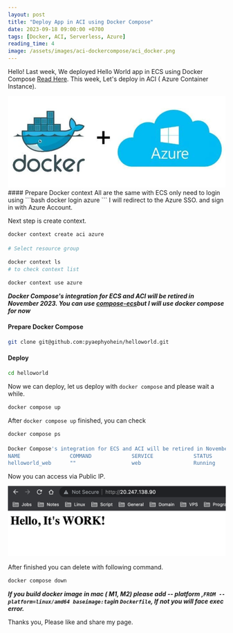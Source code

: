 ```yaml
---
layout: post
title: "Deploy App in ACI using Docker Compose"
date: 2023-09-18 09:00:00 +0700
tags: [Docker, ACI, Serverless, Azure]
reading_time: 4
image: /assets/images/aci-dockercompose/aci_docker.png
---
```


Hello! Last week, We deployed Hello World app in ECS using Docker Compose [Read Here](https://blog.mgou.dev/2023/deploy-app-in-ecs-docker-compose/). This week, Let's deploy in ACI ( Azure Container Instance). 

<img src="/assets/images/aci-dockercompose/aci_docker.png">
#### Prepare Docker context
All are the same with ECS only need to login using 
```bash 
 docker login azure
```
I will redirect to the Azure SSO. and sign in with Azure Account.

Next step is create context. 

```bash 
docker context create aci azure

# Select resource group
```
```bash
docker context ls
# to check context list
```
```bash
docker context use azure
```

***Docker Compose's integration for ECS and ACI will be retired in November 2023. You can use [compose-ecs](https://github.com/docker/compose-ecs)but I will use docker compose for now***





#### Prepare Docker Compose

```bash
git clone git@github.com:pyaephyohein/helloworld.git
```
#### Deploy 

```bash
cd helloworld
```
Now we can deploy, let us deploy with ```docker compose``` and please wait a while.

```bash
docker compose up
```

After ```docker compose up``` finished, you can check

```bash
docker compose ps

Docker Compose's integration for ECS and ACI will be retired in November 2023. Learn more: https://docs.docker.com/go/compose-ecs-eol/
NAME                COMMAND             SERVICE             STATUS              PORTS
helloworld_web      ""                  web                 Running             20.247.138.90:80->80/tcp:80->80/TCP
```
Now you can access via Public IP.  

<img src="/assets/images/aci-dockercompose/image.png">

After finished you can delete with following command.

```bash
docker compose down
```


***If you build docker image in mac ( M1, M2) please add -- platform ,```FROM --platform=linux/amd64 baseimage:tag```in ```Dockerfile```, If not you will face exec error.***


Thanks you, Please like and share my page.
